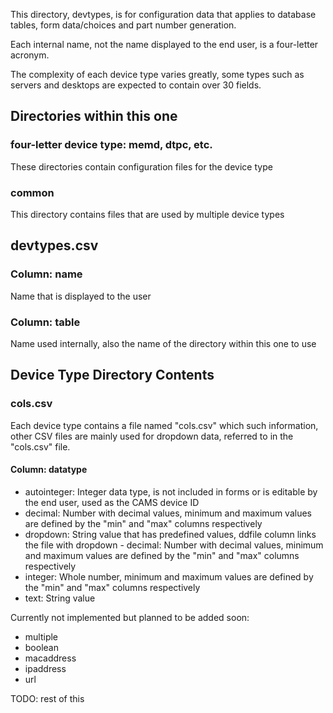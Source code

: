 This directory, devtypes, is for configuration data that applies to database tables, form data/choices and part number generation. 

Each internal name, not the name displayed to the end user, is a four-letter acronym.

The complexity of each device type varies greatly, some types such as servers and desktops are expected to contain over 30 fields.

## Directories within this one

### four-letter device type: memd, dtpc, etc.
These directories contain configuration files for the device type

### common
This directory contains files that are used by multiple device types


## devtypes.csv

### Column: name
Name that is displayed to the user

### Column: table
Name used internally, also the name of the directory within this one to use

## Device Type Directory Contents

### cols.csv
Each device type contains a file named "cols.csv" which such information, other CSV files are mainly used for dropdown data, referred to in the "cols.csv" file.

#### Column: datatype

- autointeger: Integer data type, is not included in forms or is editable by the end user, used as the CAMS device ID
- decimal: Number with decimal values, minimum and maximum values are defined by the "min" and "max" columns respectively
- dropdown: String value that has predefined values, ddfile column links the file with dropdown - decimal: Number with decimal values, minimum and maximum values are defined by the "min" and "max" columns respectively
- integer: Whole number, minimum and maximum values are defined by the "min" and "max" columns respectively
- text: String value

Currently not implemented but planned to be added soon:

- multiple
- boolean
- macaddress
- ipaddress
- url

TODO: rest of this
